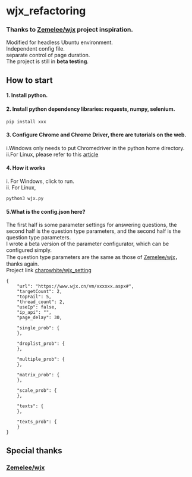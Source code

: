 # wjx_refactoring
### Thanks to [Zemelee/wjx](https://github.com/Zemelee/wjx) project inspiration.
Modified for headless Ubuntu environment.<br>Independent config file.<br>separate control of page duration.<br>The project is still in <b>beta testing</b>.<br>
## How to start
#### 1. Install python.  
#### 2. Install python dependency libraries: requests, numpy, selenium.
```
pip install xxx
```
#### 3. Configure Chrome and Chrome Driver, there are tutorials on the web.  
i.Windows only needs to put Chromedriver in the python home directory.<br>ii.For Linux, please refer to this [article](https://blog.csdn.net/h1773655323/article/details/132494946)
#### 4. How it works  
i. For Windows, click to run.  
ii. For Linux,  
```
python3 wjx.py
```
#### 5.What is the config.json here?  
The first half is some parameter settings for answering questions, the second half is the question type parameters, and the second half is the question type parameters.<br> I wrote a beta version of the parameter configurator, which can be configured simply.<br>The question type parameters are the same as those of [Zemelee/wjx](https://github.com/Zemelee/wjx)，thanks again.<br>Project link [charowhite/wjx_setting](https://github.com/charowhite/wjx_setting)
```
{
    "url": "https://www.wjx.cn/vm/xxxxxx.aspx#",
    "targetCount": 2,
    "topFail": 5,
    "thread_count": 2,
    "useIp": false,
    "ip_api": "",
    "page_delay": 30,

    "single_prob": {
    },

    "droplist_prob": {
    },

    "multiple_prob": {
    },

    "matrix_prob": {
    },

    "scale_prob": {
    },

    "texts": {
    },

    "texts_prob": {
    }
}
```
## Special thanks
### [Zemelee/wjx](https://github.com/Zemelee/wjx)
